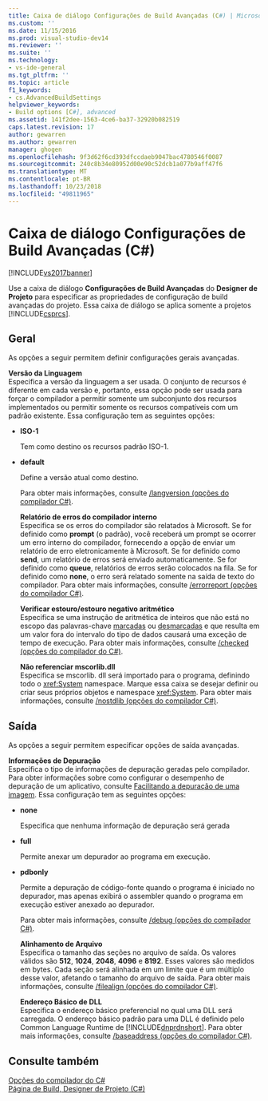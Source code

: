 ```yaml
---
title: Caixa de diálogo Configurações de Build Avançadas (C#) | Microsoft Docs
ms.custom: ''
ms.date: 11/15/2016
ms.prod: visual-studio-dev14
ms.reviewer: ''
ms.suite: ''
ms.technology:
- vs-ide-general
ms.tgt_pltfrm: ''
ms.topic: article
f1_keywords:
- cs.AdvancedBuildSettings
helpviewer_keywords:
- Build options [C#], advanced
ms.assetid: 141f2dee-1563-4ce6-ba37-32920b082519
caps.latest.revision: 17
author: gewarren
ms.author: gewarren
manager: ghogen
ms.openlocfilehash: 9f3d62f6cd393dfccdaeb9047bac4780546f0087
ms.sourcegitcommit: 240c8b34e80952d00e90c52dcb1a077b9aff47f6
ms.translationtype: MT
ms.contentlocale: pt-BR
ms.lasthandoff: 10/23/2018
ms.locfileid: "49811965"
---
```

# <a name="advanced-build-settings-dialog-box-c"></a>Caixa de diálogo Configurações de Build Avançadas (C#)
[!INCLUDE[vs2017banner](../../includes/vs2017banner.md)]

  
Use a caixa de diálogo **Configurações de Build Avançadas** do **Designer de Projeto** para especificar as propriedades de configuração de build avançadas do projeto. Essa caixa de diálogo se aplica somente a projetos [!INCLUDE[csprcs](../../includes/csprcs-md.md)].  
  
## <a name="general"></a>Geral  
 As opções a seguir permitem definir configurações gerais avançadas.  
  
 **Versão da Linguagem**  
 Especifica a versão da linguagem a ser usada. O conjunto de recursos é diferente em cada versão e, portanto, essa opção pode ser usada para forçar o compilador a permitir somente um subconjunto dos recursos implementados ou permitir somente os recursos compatíveis com um padrão existente. Essa configuração tem as seguintes opções:  
  
- **ISO-1**  
  
   Tem como destino os recursos padrão ISO-1.  
  
- **default**  
  
   Define a versão atual como destino.  
  
  Para obter mais informações, consulte [/langversion (opções do compilador C#)](http://msdn.microsoft.com/library/3fb00b05-a0ff-4782-b313-13a4c0f62d94).  
  
  **Relatório de erros do compilador interno**  
  Especifica se os erros do compilador são relatados à Microsoft. Se for definido como **prompt** (o padrão), você receberá um prompt se ocorrer um erro interno do compilador, fornecendo a opção de enviar um relatório de erro eletronicamente à Microsoft. Se for definido como **send**, um relatório de erros será enviado automaticamente. Se for definido como **queue**, relatórios de erros serão colocados na fila. Se for definido como **none**, o erro será relatado somente na saída de texto do compilador. Para obter mais informações, consulte [/errorreport (opções do compilador C#)](http://msdn.microsoft.com/library/bd0e7493-b79d-4369-9c3f-ba26ebdfbedf).  
  
  **Verificar estouro/estouro negativo aritmético**  
  Especifica se uma instrução de aritmética de inteiros que não está no escopo das palavras-chave [marcadas](http://msdn.microsoft.com/library/718a1194-988d-48a3-b089-d6ee8bd1608d) ou [desmarcadas](http://msdn.microsoft.com/library/0c021f7c-923f-4b3d-a58f-55336f5ac27e) e que resulta em um valor fora do intervalo do tipo de dados causará uma exceção de tempo de execução. Para obter mais informações, consulte [/checked (opções do compilador do C#)](http://msdn.microsoft.com/library/fb7475d3-e6a6-4e6d-b86c-69e7a74c854b).  
  
  **Não referenciar mscorlib.dll**  
  Especifica se mscorlib. dll será importado para o programa, definindo todo o <xref:System> namespace. Marque essa caixa se desejar definir ou criar seus próprios objetos e namespace <xref:System>. Para obter mais informações, consulte [/nostdlib (opções do compilador C#)](http://msdn.microsoft.com/library/ec197989-fa49-4725-a455-e06b551eb65f).  
  
## <a name="output"></a>Saída  
 As opções a seguir permitem especificar opções de saída avançadas.  
  
 **Informações de Depuração**  
 Especifica o tipo de informações de depuração geradas pelo compilador. Para obter informações sobre como configurar o desempenho de depuração de um aplicativo, consulte [Facilitando a depuração de uma imagem](http://msdn.microsoft.com/library/7d90ea7a-150f-4f97-98a7-f9c26541b9a3). Essa configuração tem as seguintes opções:  
  
- **none**  
  
   Especifica que nenhuma informação de depuração será gerada  
  
- **full**  
  
   Permite anexar um depurador ao programa em execução.  
  
- **pdbonly**  
  
   Permite a depuração de código-fonte quando o programa é iniciado no depurador, mas apenas exibirá o assembler quando o programa em execução estiver anexado ao depurador.  
  
  Para obter mais informações, consulte [/debug (opções do compilador C#)](http://msdn.microsoft.com/library/e2b48c07-01bc-45cc-a52c-92e9085eb969).  
  
  **Alinhamento de Arquivo**  
  Especifica o tamanho das seções no arquivo de saída. Os valores válidos são **512**, **1024**, **2048**, **4096** e **8192**. Esses valores são medidos em bytes. Cada seção será alinhada em um limite que é um múltiplo desse valor, afetando o tamanho do arquivo de saída. Para obter mais informações, consulte [/filealign (opções do compilador C#)](http://msdn.microsoft.com/library/15cf1c98-3798-4ced-9f08-60619308a073).  
  
  **Endereço Básico de DLL**  
  Especifica o endereço básico preferencial no qual uma DLL será carregada. O endereço básico padrão para uma DLL é definido pelo Common Language Runtime de [!INCLUDE[dnprdnshort](../../includes/dnprdnshort-md.md)]. Para obter mais informações, consulte [/baseaddress (opções do compilador C#)](http://msdn.microsoft.com/library/ce13c965-dfe4-4433-94f5-63b476e3a608).  
  
## <a name="see-also"></a>Consulte também  
 [Opções do compilador do C#](http://msdn.microsoft.com/library/d3403556-1816-4546-a782-e8223a772e44)   
 [Página de Build, Designer de Projeto (C#)](../../ide/reference/build-page-project-designer-csharp.md)



